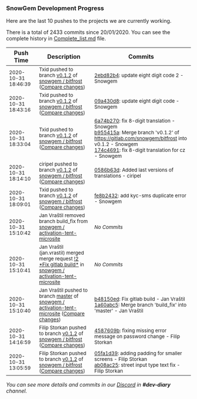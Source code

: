
### SnowGem Development Progress

Here are the last 10 pushes to the projects we are currently working.

There is a total of 2433 commits since 20/01/2020. You can see the complete history in
 [Complete_list.md](Complete_list.md) file.

| Push Time | Description | Commits |
| --- | --- | --- |
| <sub>2020-10-31 18:46:39</sub> | <sub>Txid pushed to branch [v0\.1\.2](https://gitlab.com/snowgem/bitfrost/commits/v0.1.2) of [snowgem / bitfrost](https://gitlab.com/snowgem/bitfrost) ([Compare changes](https://gitlab.com/snowgem/bitfrost/compare/09a430d8f73d7b0723b04a47688ba5b5bcdb05ed...2ebd82b45963ad67e4be89f54b62e4e9c580c830))</sub> | <sub>[2ebd82b4](https://gitlab.com/snowgem/bitfrost/-/commit/2ebd82b45963ad67e4be89f54b62e4e9c580c830): update eight digit code 2 - Snowgem</sub> |
| <sub>2020-10-31 18:43:16</sub> | <sub>Txid pushed to branch [v0\.1\.2](https://gitlab.com/snowgem/bitfrost/commits/v0.1.2) of [snowgem / bitfrost](https://gitlab.com/snowgem/bitfrost) ([Compare changes](https://gitlab.com/snowgem/bitfrost/compare/174c4691a1fe869f6b48c56750b6bacb62b283c0...09a430d8f73d7b0723b04a47688ba5b5bcdb05ed))</sub> | <sub>[09a430d8](https://gitlab.com/snowgem/bitfrost/-/commit/09a430d8f73d7b0723b04a47688ba5b5bcdb05ed): update eight digit code - Snowgem</sub> |
| <sub>2020-10-31 18:33:04</sub> | <sub>Txid pushed to branch [v0\.1\.2](https://gitlab.com/snowgem/bitfrost/commits/v0.1.2) of [snowgem / bitfrost](https://gitlab.com/snowgem/bitfrost) ([Compare changes](https://gitlab.com/snowgem/bitfrost/compare/0586b63dec65bb33a965758d26018b6d747e35f4...174c4691a1fe869f6b48c56750b6bacb62b283c0))</sub> | <sub>[6a74b270](https://gitlab.com/snowgem/bitfrost/-/commit/6a74b2707d519f7b753bc51080389abba828e28c): fix 8-digit translation - Snowgem<br>[b955415a](https://gitlab.com/snowgem/bitfrost/-/commit/b955415ae9da25746c7c7ccf7b3048782d189c63): Merge branch 'v0.1.2' of https://gitlab.com/snowgem/bitfrost into v0.1.2 - Snowgem<br>[174c4691](https://gitlab.com/snowgem/bitfrost/-/commit/174c4691a1fe869f6b48c56750b6bacb62b283c0): fix 8-digit translation for cz - Snowgem</sub> |
| <sub>2020-10-31 18:14:10</sub> | <sub>ciripel pushed to branch [v0\.1\.2](https://gitlab.com/snowgem/bitfrost/commits/v0.1.2) of [snowgem / bitfrost](https://gitlab.com/snowgem/bitfrost) ([Compare changes](https://gitlab.com/snowgem/bitfrost/compare/fe8b2432dad735926cf1ef3300c609bd02db5231...0586b63dec65bb33a965758d26018b6d747e35f4))</sub> | <sub>[0586b63d](https://gitlab.com/snowgem/bitfrost/-/commit/0586b63dec65bb33a965758d26018b6d747e35f4): Added last versions of translations - ciripel</sub> |
| <sub>2020-10-31 18:09:01</sub> | <sub>Txid pushed to branch [v0\.1\.2](https://gitlab.com/snowgem/bitfrost/commits/v0.1.2) of [snowgem / bitfrost](https://gitlab.com/snowgem/bitfrost) ([Compare changes](https://gitlab.com/snowgem/bitfrost/compare/4587609b4f5ad9fcf34f3e5fa686ab0f8da76888...fe8b2432dad735926cf1ef3300c609bd02db5231))</sub> | <sub>[fe8b2432](https://gitlab.com/snowgem/bitfrost/-/commit/fe8b2432dad735926cf1ef3300c609bd02db5231): add kyc-sms duplicate error - Snowgem</sub> |
| <sub>2020-10-31 15:10:42</sub> | <sub>Jan Vraštil removed branch build_fix from [snowgem / activation\-tent\-microsite](https://gitlab.com/snowgem/activation-tent-microsite)</sub> | <sub>_No Commits_</sub> |
| <sub>2020-10-31 15:10:41</sub> | <sub>Jan Vraštil (jan.vrastil) merged merge request [\!2 \*Fix gitlab build\*](https://gitlab.com/snowgem/activation-tent-microsite/-/merge_requests/2) in [snowgem / activation\-tent\-microsite](https://gitlab.com/snowgem/activation-tent-microsite)</sub> | <sub>_No Commits_</sub> |
| <sub>2020-10-31 15:10:40</sub> | <sub>Jan Vraštil pushed to branch [master](https://gitlab.com/snowgem/activation-tent-microsite/commits/master) of [snowgem / activation\-tent\-microsite](https://gitlab.com/snowgem/activation-tent-microsite) ([Compare changes](https://gitlab.com/snowgem/activation-tent-microsite/compare/ea1ffa4d20f7ba0258d86814225af131e70823ae...1a60abc52d394677097be8a2bb90ca2078aaebfd))</sub> | <sub>[b48150ed](https://gitlab.com/snowgem/activation-tent-microsite/-/commit/b48150eda39db17cbec9f75204145a311e779eb6): Fix gitlab build - Jan Vraštil<br>[1a60abc5](https://gitlab.com/snowgem/activation-tent-microsite/-/commit/1a60abc52d394677097be8a2bb90ca2078aaebfd): Merge branch 'build_fix' into 'master' - Jan Vraštil</sub> |
| <sub>2020-10-31 14:16:59</sub> | <sub>Filip Storkan pushed to branch [v0\.1\.2](https://gitlab.com/snowgem/bitfrost/commits/v0.1.2) of [snowgem / bitfrost](https://gitlab.com/snowgem/bitfrost) ([Compare changes](https://gitlab.com/snowgem/bitfrost/compare/ab08ac252781bca5bf1e8d5b0600d1068dba5ba3...4587609b4f5ad9fcf34f3e5fa686ab0f8da76888))</sub> | <sub>[4587609b](https://gitlab.com/snowgem/bitfrost/-/commit/4587609b4f5ad9fcf34f3e5fa686ab0f8da76888): fixing missing error message on password change - Filip Storkan</sub> |
| <sub>2020-10-31 13:05:59</sub> | <sub>Filip Storkan pushed to branch [v0\.1\.2](https://gitlab.com/snowgem/bitfrost/commits/v0.1.2) of [snowgem / bitfrost](https://gitlab.com/snowgem/bitfrost) ([Compare changes](https://gitlab.com/snowgem/bitfrost/compare/a59301b57fa2ce1f6e1e180af24bfe29b304dac9...ab08ac252781bca5bf1e8d5b0600d1068dba5ba3))</sub> | <sub>[05fa1d39](https://gitlab.com/snowgem/bitfrost/-/commit/05fa1d39640101b33d1bd6a866fa5007b45f3346): adding padding for smaller screens - Filip Storkan<br>[ab08ac25](https://gitlab.com/snowgem/bitfrost/-/commit/ab08ac252781bca5bf1e8d5b0600d1068dba5ba3): street input type text fix - Filip Storkan</sub> |

_You can see more details and commits in our [Discord](https://discord.gg/zumGnbg) in **#dev-diary** channel._
